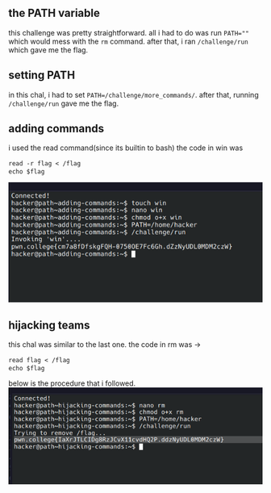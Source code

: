 ## the PATH variable

this challenge was pretty straightforward. all i had to do was run ```PATH=""``` which would mess with the ```rm``` command. after that, i ran ```/challenge/run``` which gave me the flag.

## setting PATH

in this chal, i had to set ```PATH=/challenge/more_commands/```. after that, running ```/challenge/run``` gave me the flag.

## adding commands

i used the read command(since its builtin to bash)
the code in win was 
```
read -r flag < /flag
echo $flag
```
![alt text](/assets/PATH.png)

## hijacking teams

this chal was similar to the last one. the code in rm was ->
```
read flag < /flag
echo $flag
```
below is the procedure that i followed.
![alt text](/assets/hijack.png)

